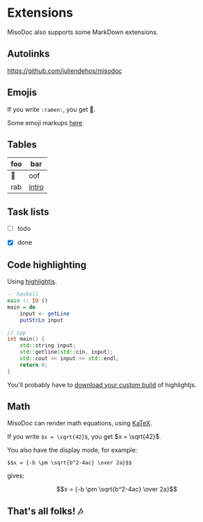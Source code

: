 
# Extensions

MisoDoc also supports some MarkDown extensions.


## Autolinks

<https://github.com/juliendehos/misodoc>


## Emojis

If you write `:ramen:`, you get :ramen:.

Some emoji markups [here](https://gist.github.com/rxaviers/7360908).


## Tables

| foo     | bar               |
|---------|-------------------|
| :ramen: | oof               |
| rab     | [intro](intro.md) |


## Task lists

- [ ] todo
- [x] done


## Code highlighting

Using [highlightjs](https://highlightjs.org/).

```haskell
-- haskell
main :: IO ()
main = do
    input <- getLine
    putStrLn input
```

```cpp
// cpp
int main() {
    std::string input;
    std::getline(std::cin, input);
    std::cout << input << std::endl;
    return 0;
}
```

You'll probably have to [download your custom
build](https://highlightjs.org/download) of highlightjs.


## Math

MisoDoc can render math equations, using [KaTeX](https://katex.org/). 

If you write `$x = \sqrt{42}$`, you get $x = \sqrt{42}$.

You also have the display mode, for example:

```
$$x = {-b \pm \sqrt{b^2-4ac} \over 2a}$$
```

gives:

$$x = {-b \pm \sqrt{b^2-4ac} \over 2a}$$


## That's all folks! :notes:

